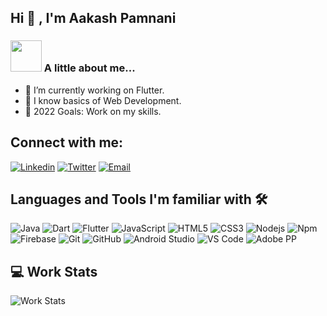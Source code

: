 ## Hi 👋 , I'm Aakash Pamnani

### <img src="https://media3.giphy.com/media/GasKeLJHeOD4K50B7V/giphy.gif?cid=ecf05e47gre5hqmval2mytgllbn49cu0g5lbn6b3ujz8ejpk&rid=giphy.gif&ct=s" width="50"> A little about me...
- 🔭 I’m currently working on Flutter.
- 🌱 I know basics of Web Development.
- 🥅 2022 Goals: Work on my skills.


## Connect with me:

[![Linkedin](https://img.shields.io/badge/LinkedIn-blue.svg?style=for-the-badge&logo=linkedin)][linkedin]
[![Twitter](https://img.shields.io/badge/Twitter-skyblue.svg?style=for-the-badge&logo=twitter)][twitter]
[![Email](https://img.shields.io/badge/Email-white?style=for-the-badge&logo=google-chat)](mailto:aakashpsindhi@gmail.com)
<br />

## Languages and Tools I'm familiar with 🛠 

![Java](https://img.shields.io/badge/-Java-5B4638?style=flat-square&logo=java&logoColor=ffffff)
![Dart](https://img.shields.io/badge/-Dart-000000?style=flat-square&logo=dart&logoColor=ffffff)
![Flutter](https://img.shields.io/badge/-Flutter-0000FF?style=flat-square&logo=Flutter&logoColor=ffffff)
![JavaScript](https://img.shields.io/badge/-JavaScript-%23F7DF1C?style=flat-square&logo=javascript&logoColor=000000&labelColor=%23F7DF1C&color=%23FFCE5A)
![HTML5](https://img.shields.io/badge/-HTML5-%23E44D27?style=flat-square&logo=html5&logoColor=ffffff)
![CSS3](https://img.shields.io/badge/-CSS3-%231572B6?style=flat-square&logo=css3)
![Nodejs](https://img.shields.io/badge/-Nodejs-339933?style=flat-square&logo=Node.js&logoColor=ffffff)
![Npm](https://img.shields.io/badge/-npm-CB3837?style=flat-square&logo=npm)
![Firebase](https://img.shields.io/badge/-Firebase-FFCA28?style=flat-square&logo=firebase&logoColor=ffffff)
![Git](https://img.shields.io/badge/-Git-%23F05032?style=flat-square&logo=git&logoColor=%23ffffff)
![GitHub](https://img.shields.io/badge/-GitHub-181717?style=flat-square&logo=github)
![Android Studio](https://img.shields.io/badge/-AndroidStudio-2C2255?style=flat-square&logo=android&logoColor=ffffff)
![VS Code](https://img.shields.io/badge/-VS%20Code-007ACC?style=flat-square&logo=visual-studio-code&logoColor=ffffff)
![Adobe PP](https://img.shields.io/badge/-Adobe%20Premiere%20Pro-CB3837?style=flat-square&logo=adobe-Premiere-Pro&logoColor=ffffff)

## 💻 Work Stats

![Work Stats](https://github-readme-stats.vercel.app/api?username=aakash-pamnani&show_icons=true&hide_border=true&count_private=true&theme=dark)

[github]: https://github.com/aakashpsindhi
[twitter]: https://twitter.com/Aakash_P_

[linkedin]: https://linkedin.com/in/aakashpamnani
